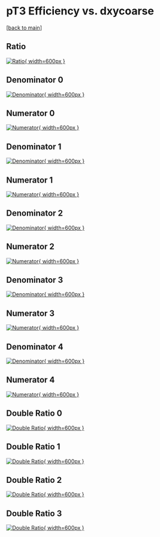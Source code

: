 # pT3 Efficiency vs. dxycoarse

[[back to main](./)]



## Ratio

[![Ratio](../mtv/var/pT3_vtr_13_-1_eff_dxycoarse.png){ width=600px }](../mtv/var/pT3_vtr_13_-1_eff_dxycoarse.pdf)

## Denominator 0

[![Denominator](../mtv/den/pT3_vtr_13_-1_eff_dxycoarse_den0.png){ width=600px }](../mtv/den/pT3_vtr_13_-1_eff_dxycoarse_den0.pdf)

## Numerator 0

[![Numerator](../mtv/num/pT3_vtr_13_-1_eff_dxycoarse_num0.png){ width=600px }](../mtv/num/pT3_vtr_13_-1_eff_dxycoarse_num0.pdf)

## Denominator 1

[![Denominator](../mtv/den/pT3_vtr_13_-1_eff_dxycoarse_den1.png){ width=600px }](../mtv/den/pT3_vtr_13_-1_eff_dxycoarse_den1.pdf)

## Numerator 1

[![Numerator](../mtv/num/pT3_vtr_13_-1_eff_dxycoarse_num1.png){ width=600px }](../mtv/num/pT3_vtr_13_-1_eff_dxycoarse_num1.pdf)

## Denominator 2

[![Denominator](../mtv/den/pT3_vtr_13_-1_eff_dxycoarse_den2.png){ width=600px }](../mtv/den/pT3_vtr_13_-1_eff_dxycoarse_den2.pdf)

## Numerator 2

[![Numerator](../mtv/num/pT3_vtr_13_-1_eff_dxycoarse_num2.png){ width=600px }](../mtv/num/pT3_vtr_13_-1_eff_dxycoarse_num2.pdf)

## Denominator 3

[![Denominator](../mtv/den/pT3_vtr_13_-1_eff_dxycoarse_den3.png){ width=600px }](../mtv/den/pT3_vtr_13_-1_eff_dxycoarse_den3.pdf)

## Numerator 3

[![Numerator](../mtv/num/pT3_vtr_13_-1_eff_dxycoarse_num3.png){ width=600px }](../mtv/num/pT3_vtr_13_-1_eff_dxycoarse_num3.pdf)

## Denominator 4

[![Denominator](../mtv/den/pT3_vtr_13_-1_eff_dxycoarse_den4.png){ width=600px }](../mtv/den/pT3_vtr_13_-1_eff_dxycoarse_den4.pdf)

## Numerator 4

[![Numerator](../mtv/num/pT3_vtr_13_-1_eff_dxycoarse_num4.png){ width=600px }](../mtv/num/pT3_vtr_13_-1_eff_dxycoarse_num4.pdf)

## Double Ratio 0

[![Double Ratio](../mtv/ratio/pT3_vtr_13_-1_eff_dxycoarse_ratio0.png){ width=600px }](../mtv/ratio/pT3_vtr_13_-1_eff_dxycoarse_ratio0.pdf)

## Double Ratio 1

[![Double Ratio](../mtv/ratio/pT3_vtr_13_-1_eff_dxycoarse_ratio1.png){ width=600px }](../mtv/ratio/pT3_vtr_13_-1_eff_dxycoarse_ratio1.pdf)

## Double Ratio 2

[![Double Ratio](../mtv/ratio/pT3_vtr_13_-1_eff_dxycoarse_ratio2.png){ width=600px }](../mtv/ratio/pT3_vtr_13_-1_eff_dxycoarse_ratio2.pdf)

## Double Ratio 3

[![Double Ratio](../mtv/ratio/pT3_vtr_13_-1_eff_dxycoarse_ratio3.png){ width=600px }](../mtv/ratio/pT3_vtr_13_-1_eff_dxycoarse_ratio3.pdf)

